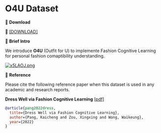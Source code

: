 # O4U Dataset


🖤 **Download**

🍒 [[DOWNLOAD]](https://polyuit-my.sharepoint.com/:u:/g/personal/xingxzou_polyu_edu_hk/ESr8kjx7X41HikFcrk3BxW4BaI5m9AWsWEfcCvDWnRoEUA?e=CrcgyI)

🖤 **Brief Intro**

We introduce **O4U** (Outfit for U) to implemente Fashion Cognitive Learning for personal fashion comaptibility understanding.

[![x5LAOJ.png](https://s1.ax1x.com/2022/10/29/x5LAOJ.png)](https://imgse.com/i/x5LAOJ)


🖤 **Reference**

Please cite the following reference paper when this dataset is used in any academic and research reports.

**Dress Well via Fashion Cognitive Learning** [[pdf]](https://bmvc2022.mpi-inf.mpg.de/0251.pdf)

```bib
@article{pang2022dress,
  title={Dress Well via Fashion Cognitive Learning},
  author={Pang, Kaicheng and Zou, Xingxing and Wong, Waikeung},
  year={2022}
}
```

